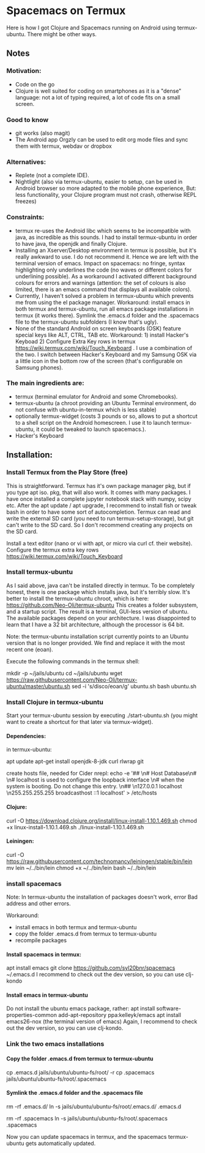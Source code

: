 # Spacemacs on Termux

Here is how I got Clojure and Spacemacs running on Android using termux-ubuntu. There might be other ways.

## Notes

### Motivation:
- Code on the go
- Clojure is well suited for coding on smartphones as it is a "dense" language: not a lot of typing required, a lot of code fits on a small screen.

### Good to know
- git works (also magit)
- The Android app Orgzly can be used to edit org mode files and sync them with termux, webdav or dropbox
                                                                                                                                         
### Alternatives:
- Replete (not a complete IDE).
- Nightlight (also via termux-ubuntu, easier to setup, can be used in Android browser so more adapted to the mobile phone experience, But: less functionality, your Clojure program must not crash, otherwise REPL freezes)

### Constraints:
- termux re-uses the Android libc which seems to be incompatible with java, as incredible as this sounds. I had to install termux-ubuntu in order to have java, the openjdk and finally Clojure.
- Installing an Xserver/Desktop environment in termux is possible, but it's really awkward to use. I do not recommend it. Hence we are left with the terminal version of emacs. Impact on spacemacs: no fringe, syntax highlighting only underlines the code (no waves or different colors for underlining possible). As a workaround I activated different background colours for errors and warnings (attention: the set of colours is also limited, there is an emacs command that displays all available colors).
- Currently, I haven't solved a problem in termux-ubuntu which prevents me from using the el package manager. Workaround: install emacs in both termux and termux-ubuntu, run all emacs package installations in termux (it works there). Symlink the .emacs.d folder and the .spacemacs file to the termux-ubuntu subfolders (I know that's ugly).
- None of the standard Android on screen keyboards (OSK) feature special keys like ALT, CTRL, TAB etc. Workaround: 1) install Hacker's Keyboad 2) Configure Extra Key rows in termux https://wiki.termux.com/wiki/Touch_Keyboard . I use a combination of the two. I switch between Hacker's Keyboard and my Samsung OSK via a little icon in the bottom row of the screen (that's configurable on Samsung phones).

### The main ingredients are:
- termux (terminal emulator for Android and some Chromebooks).
- termux-ubuntu (a chroot providing an Ubuntu Terminal environment, do not confuse with ubuntu-in-termux which is less stable)
- optionally termux-widget (costs 3 pounds or so, allows to put a shortcut to a shell script on the Android homescreen. I use it to launch termux-ubuntu, it could be tweaked to launch spacemacs.). 
- Hacker's Keyboard

## Installation:

### Install Termux from the Play Store (free)

This is straightforward. Termux has it's own package manager pkg, but if you type apt iso. pkg, that will also work.
It comes with many packages. I have once installed a complete jupyter notebook stack with numpy, scipy etc. 
After the apt update / apt upgrade, I recommend to install fish or tweak bash in order to have some sort of autocompletion.
Termux can read and write the external SD card (you need to run termux-setup-storage), but git can't write to the SD card. So I don't recommend creating any projects on the SD card.

Install a text editor (nano or vi with apt, or micro via curl cf. their website).
Configure the termux extra key rows https://wiki.termux.com/wiki/Touch_Keyboard

### Install termux-ubuntu

As I said above, java can't be installed directly in termux. To be completely honest, there is one package which installs java, but it's terribly slow. It's better to install the termux-ubuntu chroot, which is here: 
https://github.com/Neo-Oli/termux-ubuntu
This creates a folder subsystem, and a startup script. The result is a terminal, GUI-less version of ubuntu. The available packages depend on your architecture. I was disappointed to learn that I have a 32 bit architecture, although the processor is 64 bit.

Note: the termux-ubuntu installation script currently points to an Ubuntu version that is no longer provided. We find and replace it with the most recent one (eoan).

Execute the following commands in the termux shell:

mkdir -p ~/jails/ubuntu 
cd ~/jails/ubuntu
wget https://raw.githubusercontent.com/Neo-Oli/termux-ubuntu/master/ubuntu.sh 
sed -i 's/disco/eoan/g' ubuntu.sh
bash ubuntu.sh


### Install Clojure in termux-ubuntu

Start your termux-ubuntu session by executing ./start-ubuntu.sh (you might want to create a shortcut for that later via termux-widget).

#### Dependencies:
in termux-ubuntu:

apt update 
apt-get install openjdk-8-jdk curl rlwrap git

create hosts file, needed for Cider nrepl:
echo -e '## \n# Host Database\n# \n# localhost is used to configure the loopback interface \n# when the system is booting. Do not change this entry. \n## \n127.0.0.1 localhost \n255.255.255.255 broadcasthost ::1 localhost' > /etc/hosts

#### Clojure:
curl -O https://download.clojure.org/install/linux-install-1.10.1.469.sh
chmod +x linux-install-1.10.1.469.sh
./linux-install-1.10.1.469.sh

#### Leiningen:
curl -O https://raw.githubusercontent.com/technomancy/leiningen/stable/bin/lein
mv lein ~/../bin/lein
chmod +x ~/../bin/lein
bash ~/../bin/lein

### install spacemacs 
Note: In termux-ubuntu the installation of packages doesn't work, error Bad address and other errors.

Workaround:
- install emacs in both termux and termux-ubuntu
- copy the folder .emacs.d from  termux to termux-ubuntu
- recompile packages

#### Install spacemacs in termux:
apt install emacs
git clone https://github.com/syl20bnr/spacemacs ~/.emacs.d 
I recommend to check out the dev version, so you can use clj-kondo

#### Install emacs in termux-ubuntu
Do not install the ubuntu emacs package, rather:
apt install software-properties-common
add-apt-repository ppa:kelleyk/emacs
apt install emacs26-nox (the terminal version of emacs)
Again, I recommend to check out the dev version, so you can use clj-kondo.


### Link the two emacs installations
#### Copy the folder .emacs.d from  termux to termux-ubuntu
cp .emacs.d jails/ubuntu/ubuntu-fs/root/ -r
cp .spacemacs jails/ubuntu/ubuntu-fs/root/.spacemacs

#### Symlink the .emacs.d folder and the .spacemacs file
rm -rf .emacs.d/
ln -s jails/ubuntu/ubuntu-fs/root/.emacs.d/ .emacs.d

rm -rf .spacemacs
ln -s jails/ubuntu/ubuntu-fs/root/.spacemacs  .spacemacs

Now you can update spacemacs in termux, and the spacemacs termux-ubuntu gets automatically updated.

